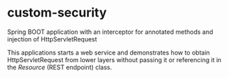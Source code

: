 # custom-security
Spring BOOT application with an interceptor for annotated methods and injection of HttpServletRequest

This applications starts a web service and demonstrates how to obtain HttpServletRequest from lower layers
without passing it or referencing it in the *Resource* (REST endpoint) class.
